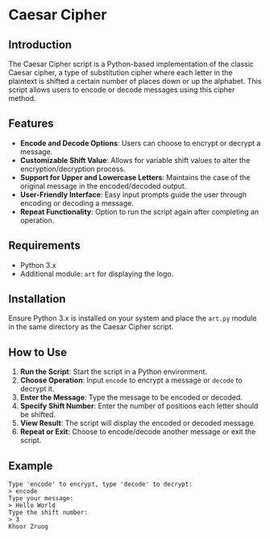 # Caesar Cipher

## Introduction
The Caesar Cipher script is a Python-based implementation of the classic Caesar cipher, a type of substitution cipher where each letter in the plaintext is shifted a certain number of places down or up the alphabet. This script allows users to encode or decode messages using this cipher method.

## Features
- **Encode and Decode Options**: Users can choose to encrypt or decrypt a message.
- **Customizable Shift Value**: Allows for variable shift values to alter the encryption/decryption process.
- **Support for Upper and Lowercase Letters**: Maintains the case of the original message in the encoded/decoded output.
- **User-Friendly Interface**: Easy input prompts guide the user through encoding or decoding a message.
- **Repeat Functionality**: Option to run the script again after completing an operation.

## Requirements
- Python 3.x
- Additional module: `art` for displaying the logo.

## Installation
Ensure Python 3.x is installed on your system and place the `art.py` module in the same directory as the Caesar Cipher script.

## How to Use
1. **Run the Script**: Start the script in a Python environment.
2. **Choose Operation**: Input `encode` to encrypt a message or `decode` to decrypt it.
3. **Enter the Message**: Type the message to be encoded or decoded.
4. **Specify Shift Number**: Enter the number of positions each letter should be shifted.
5. **View Result**: The script will display the encoded or decoded message.
6. **Repeat or Exit**: Choose to encode/decode another message or exit the script.

## Example
```
Type 'encode' to encrypt, type 'decode' to decrypt:
> encode
Type your message:
> Hello World
Type the shift number:
> 3
Khoor Zruog
```
